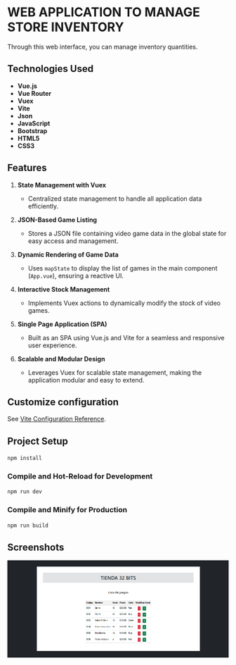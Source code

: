 # **WEB APPLICATION TO MANAGE STORE INVENTORY**
Through this web interface, you can manage inventory quantities.

## **Technologies Used**
- **Vue.js**
- **Vue Router**
- **Vuex**
- **Vite**
- **Json**
- **JavaScript**
- **Bootstrap**
- **HTML5**
- **CSS3**

## **Features**
1. **State Management with Vuex**  
   - Centralized state management to handle all application data efficiently.

2. **JSON-Based Game Listing**  
   - Stores a JSON file containing video game data in the global state for easy access and management.

3. **Dynamic Rendering of Game Data**  
   - Uses `mapState` to display the list of games in the main component (`App.vue`), ensuring a reactive UI.

4. **Interactive Stock Management**  
   - Implements Vuex actions to dynamically modify the stock of video games.

5. **Single Page Application (SPA)**  
   - Built as an SPA using Vue.js and Vite for a seamless and responsive user experience.

6. **Scalable and Modular Design**  
   - Leverages Vuex for scalable state management, making the application modular and easy to extend.


## Customize configuration

See [Vite Configuration Reference](https://vite.dev/config/).

## Project Setup

```sh
npm install
```

### Compile and Hot-Reload for Development

```sh
npm run dev
```

### Compile and Minify for Production

```sh
npm run build
```
## **Screenshots**
<p align="center">
  <img src="src/assets/img/capture.png" alt="Application Preview">
</p>
